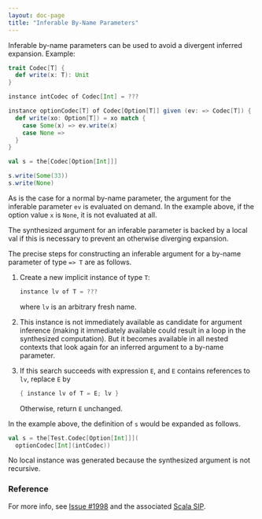```yaml
---
layout: doc-page
title: "Inferable By-Name Parameters"
---
```


Inferable by-name parameters can be used to avoid a divergent inferred expansion. Example:

```scala
trait Codec[T] {
  def write(x: T): Unit
}

instance intCodec of Codec[Int] = ???

instance optionCodec[T] of Codec[Option[T]] given (ev: => Codec[T]) {
  def write(xo: Option[T]) = xo match {
    case Some(x) => ev.write(x)
    case None =>
  }
}

val s = the[Codec[Option[Int]]]

s.write(Some(33))
s.write(None)
```
As is the case for a normal by-name parameter, the argument for the inferable parameter `ev`
is evaluated on demand. In the example above, if the option value `x` is `None`, it is
not evaluated at all.

The synthesized argument for an inferable parameter is backed by a local val
if this is necessary to prevent an otherwise diverging expansion.

The precise steps for constructing an inferable argument for a by-name parameter of type `=> T` are as follows.

 1. Create a new implicit instance of type `T`:

    ```scala
    instance lv of T = ???
    ```
    where `lv` is an arbitrary fresh name.

 1. This instance is not immediately available as candidate for argument inference (making it immediately available could result in a loop in the synthesized computation). But it becomes available in all nested contexts that look again for an inferred argument to a by-name parameter.

 1. If this search succeeds with expression `E`, and `E` contains references to `lv`, replace `E` by


    ```scala
    { instance lv of T = E; lv }
    ```

    Otherwise, return `E` unchanged.

In the example above, the definition of `s` would be expanded as follows.

```scala
val s = the[Test.Codec[Option[Int]]](
  optionCodec[Int](intCodec))
```

No local instance was generated because the synthesized argument is not recursive.

### Reference

For more info, see [Issue #1998](https://github.com/lampepfl/dotty/issues/1998)
and the associated [Scala SIP](https://docs.scala-lang.org/sips/byname-implicits.html).
